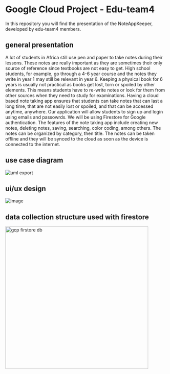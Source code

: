 # Google Cloud Project - Edu-team4
In this repository you will find the presentation of the NoteAppKeeper, developed by edu-team4 members.
## general presentation
A lot of students in Africa still use pen and paper to take notes during their lessons. These notes are really important as they are sometimes their only source of reference since textbooks are not easy to get. High school students, for example, go through a 4-6 year course and the notes they write in year 1 may still be relevant in year 6. Keeping a physical book for 6 years is usually not practical as books get lost, torn or spoiled by other elements. This means students have to re-write notes or look for them from other sources when they need to study for examinations. Having a cloud based note taking app ensures that students can take notes that can last a long time, that are not easily lost or spoiled, and that can be accessed anytime, anywhere. Our application will allow students to sign up and login using emails and passowrds. We will be using Firestore for Google authentication. The features of the note taking app include creating new notes, deleting notes, saving, searching, color coding, among others. The notes can be organized by category, then title. The notes can be taken offline and they will be synced to the cloud as soon as the device is connected to the internet.
## use case diagram
![uml export](https://user-images.githubusercontent.com/16847352/203376873-cab7284d-a786-4556-8c41-73a282aa423c.png)
## ui/ux design
![image](https://user-images.githubusercontent.com/48379399/202011819-f2ba1b9a-ed7b-4057-896d-55aca9cadfe7.png)
## data collection structure used with firestore
<img width="446" alt="gcp firstore db" src="https://user-images.githubusercontent.com/16847352/203385829-e1a258d8-ffbd-4588-95ad-d8e27f7e7dd9.png">





